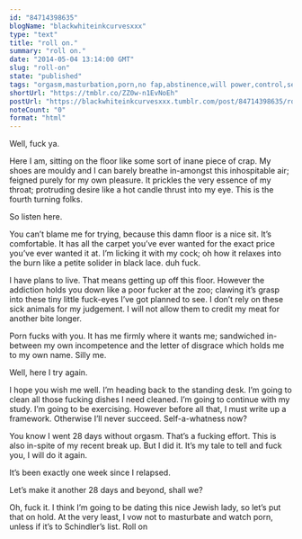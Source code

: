 ```yaml
---
id: "84714398635"
blogName: "blackwhiteinkcurvesxxx"
type: "text"
title: "roll on."
summary: "roll on."
date: "2014-05-04 13:14:00 GMT"
slug: "roll-on"
state: "published"
tags: "orgasm,masturbation,porn,no fap,abstinence,will power,control,self-control,addiction"
shortUrl: "https://tmblr.co/ZZ0w-n1EvNoEh"
postUrl: "https://blackwhiteinkcurvesxxx.tumblr.com/post/84714398635/roll-on"
noteCount: "0"
format: "html"
---
```


Well, fuck ya.

Here I am, sitting on the floor like some sort of inane piece of crap. My shoes are mouldy and I can barely breathe in-amongst this inhospitable air; feigned purely for my own pleasure. It prickles the very essence of my throat; protruding desire like a hot candle thrust into my eye. This is the fourth turning folks.

So listen here.

You can’t blame me for trying, because this damn floor is a nice sit. It’s comfortable. It has all the carpet you’ve ever wanted for the exact price you’ve ever wanted it at. I’m licking it with my cock; oh how it relaxes into the burn like a petite solider in black lace. duh fuck. 

I have plans to live. That means getting up off this floor. However the addiction holds you down like a poor fucker at the zoo; clawing it’s grasp into these tiny little fuck-eyes I’ve got planned to see. I don’t rely on these sick animals for my judgement. I will not allow them to credit my meat for another bite longer.

Porn fucks with you. It has me firmly where it wants me; sandwiched in-between my own incompetence and the letter of disgrace which holds me to my own name. Silly me.

Well, here I try again.

I hope you wish me well. I’m heading back to the standing desk. I’m going to clean all those fucking dishes I need cleaned. I’m going to continue with my study. I’m going to be exercising. However before all that, I must write up a framework. Otherwise I’ll never succeed. Self-a-whatness now?

You know I went 28 days without orgasm. That’s a fucking effort. This is also in-spite of my recent break up. But I did it. It’s my tale to tell and fuck you, I will do it again.

It’s been exactly one week since I relapsed.

Let’s make it another 28 days and beyond, shall we?

Oh, fuck it. I think I’m going to be dating this nice Jewish lady, so let’s put that on hold. At the very least, I vow not to masturbate and watch porn, unless if it’s to Schindler’s list. Roll on